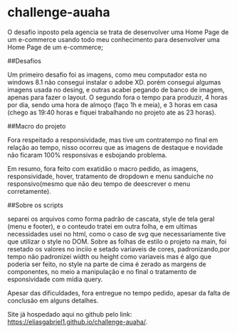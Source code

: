 # challenge-auaha
O desafio inposto pela agencia se trata de desenvolver uma Home Page de um e-commerce usando todo meu conhecimento para desenvolver uma Home Page de um e-commerce;

##Desafios

Um primeiro desafio foi as imagens, como meu computador esta no windows 8.1 não consegui instalar o adobe XD. porém consegui algumas imagens usada no desing, e outras acabei pegando de banco de imagem, apenas para fazer o layout. O segundo fora o tempo para produzir, 4 horas por dia, sendo uma hora de almoço (faço 1h e meia), e 3 horas em casa (chego as 19:40 horas e fiquei trabalhando no projeto ate as 23 horas).

##Macro do projeto

Fora respeitado a responsividade, mas tive um contratempo no final em relação ao tempo, nisso ocorreu que as imagens de destaque e novidade não ficaram 100% responsivas e esbojando problema.

Em resumo, fora feito com exatidão o macro pedido, as imagens, responsividade, hover, tratamento de dropdown e menu sanduiche no responsivo(mesmo que não deu tempo de deescrever o menu corretamente).

##Sobre os scripts

separei os arquivos como forma padrão de cascata, style de tela geral (menu e footer), e o conteudo tratei em outra folha, e em ultimas necessidades usei no html, como o caso de svg que necessariamente tive que utilizar o style no DOM. Sobre as folhas de estilo o projeto na main, foi resetado os valores no inciio e setado variaveis de cores, padronizando,por tempo não padronizei width ou height como variaveis mas é algo que poderia ser feito, no style na parte de cima é zerado as margens de componentes, no meio a manipulação e no final o tratamento de esponsividade com mídia query.

Apesar das dificuldades, fora entregue no tempo pedido, apesar da falta de conclusão em alguns detalhes.

Site já hospedado aqui no github pelo link: https://eliasgabriel1.github.io/challenge-auaha/.